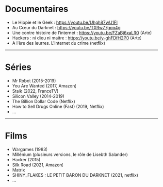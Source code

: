 # Documentaires

* Le Hippie et le Geek : https://youtu.be/Uhgh87wU1FI
* Au Cœur du Darknet : https://youtu.be/TXRw77gqp4g
* Une contre histoire de l’internet : https://youtu.be/FZaBj6xaLR0 (Arte)
* Hackers : ni dieu ni maitre : https://youtu.be/y-ghFDfH2P0 (Arte)
* A l'ère des leurres. L'internet du crime (netflix)

---

# Séries

* Mr Robot (2015-2019)
* You Are Wanted (2017, Amazon)
* Stalk (2022, FranceTV)
* Silicon Valley (2014-2019)
* The Billion Dollar Code (Netflix)
* How to Sell Drugs Online (Fast) (2019, Netflix)
* ...

---

# Films

* Wargames (1983)
* Millénium (plusieurs versions, le rôle de Lisebth Salander)
* Hacker (2015)
* Silk Road (2021, Amazon)
* Matrix
* SHINY_FLAKES : LE PETIT BARON DU DARKNET (2021, netflix)
* ...



